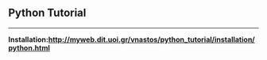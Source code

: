 <html>
<body>
<h2>Python Tutorial</h2>
<hr>
<b>Installation:<a href="http://myweb.dit.uoi.gr/vnastos/python_tutorial/installation/python.html">http://myweb.dit.uoi.gr/vnastos/python_tutorial/installation/python.html</a></b>
</body>
</html>